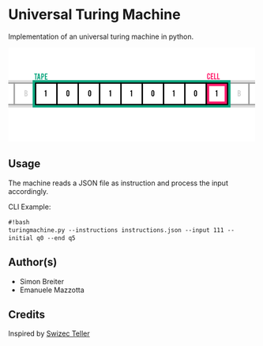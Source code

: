 # Universal Turing Machine

Implementation of an universal turing machine in python.

![](/turing.png)

## Usage
The machine reads a JSON file as instruction and process the input accordingly.

CLI Example:
```
#!bash
turingmachine.py --instructions instructions.json --input 111 --initial q0 --end q5
```

## Author(s)

- Simon Breiter
- Emanuele Mazzotta

## Credits
Inspired by [Swizec Teller](http://swizec.com/blog/a-turing-machine-in-133-bytes-of-javascript/swizec/3069)